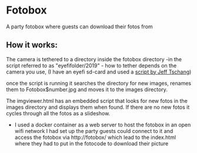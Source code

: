 # Fotobox
A party fotobox where guests can download their fotos from

## How it works:

The camera is tethered to a directory inside the fotobox directory -in the script referred to as "eyefifolder/2019" - how to tether depends on the camera you use, (I have an eyefi sd-card and used a [script by Jeff Tschang](http://www.returnbooleantrue.com/2009/01/eye-fi-standalone-server.html))

once the script is running it searches the directory for new images, renames them to Fotobox$number.jpg and moves it to the images directory.

The imgviewer.html has an embedded script that looks for new fotos in the images directory and displays them when found.
If there are no new fotos it cycles through all the fotos as a slideshow.


- I used a docker container as a web server to host the fotobox in an open wifi network I had set up
the party guests could connect to it and access the fotobox via http://fotobox/ which lead to the index.html where they had to put in the fotocode to download their picture
